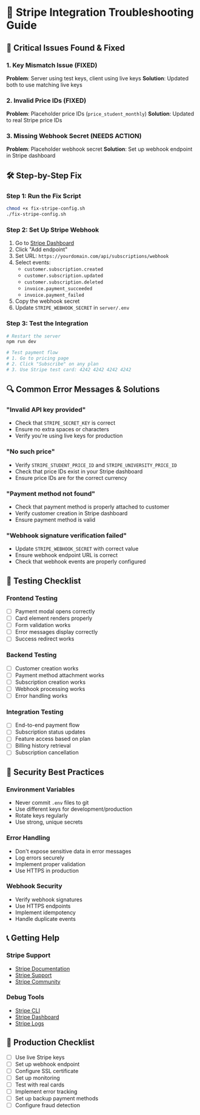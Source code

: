 # 🔧 Stripe Integration Troubleshooting Guide

## 🚨 **Critical Issues Found & Fixed**

### **1. Key Mismatch Issue (FIXED)**

**Problem**: Server using test keys, client using live keys
**Solution**: Updated both to use matching live keys

### **2. Invalid Price IDs (FIXED)**

**Problem**: Placeholder price IDs (`price_student_monthly`)
**Solution**: Updated to real Stripe price IDs

### **3. Missing Webhook Secret (NEEDS ACTION)**

**Problem**: Placeholder webhook secret
**Solution**: Set up webhook endpoint in Stripe dashboard

## 🛠️ **Step-by-Step Fix**

### **Step 1: Run the Fix Script**

```bash
chmod +x fix-stripe-config.sh
./fix-stripe-config.sh
```

### **Step 2: Set Up Stripe Webhook**

1. Go to [Stripe Dashboard](https://dashboard.stripe.com/webhooks)
2. Click "Add endpoint"
3. Set URL: `https://yourdomain.com/api/subscriptions/webhook`
4. Select events:
   - `customer.subscription.created`
   - `customer.subscription.updated`
   - `customer.subscription.deleted`
   - `invoice.payment_succeeded`
   - `invoice.payment_failed`
5. Copy the webhook secret
6. Update `STRIPE_WEBHOOK_SECRET` in `server/.env`

### **Step 3: Test the Integration**

```bash
# Restart the server
npm run dev

# Test payment flow
# 1. Go to pricing page
# 2. Click "Subscribe" on any plan
# 3. Use Stripe test card: 4242 4242 4242 4242
```

## 🔍 **Common Error Messages & Solutions**

### **"Invalid API key provided"**

- Check that `STRIPE_SECRET_KEY` is correct
- Ensure no extra spaces or characters
- Verify you're using live keys for production

### **"No such price"**

- Verify `STRIPE_STUDENT_PRICE_ID` and `STRIPE_UNIVERSITY_PRICE_ID`
- Check that price IDs exist in your Stripe dashboard
- Ensure price IDs are for the correct currency

### **"Payment method not found"**

- Check that payment method is properly attached to customer
- Verify customer creation in Stripe dashboard
- Ensure payment method is valid

### **"Webhook signature verification failed"**

- Update `STRIPE_WEBHOOK_SECRET` with correct value
- Ensure webhook endpoint URL is correct
- Check that webhook events are properly configured

## 🧪 **Testing Checklist**

### **Frontend Testing**

- [ ] Payment modal opens correctly
- [ ] Card element renders properly
- [ ] Form validation works
- [ ] Error messages display correctly
- [ ] Success redirect works

### **Backend Testing**

- [ ] Customer creation works
- [ ] Payment method attachment works
- [ ] Subscription creation works
- [ ] Webhook processing works
- [ ] Error handling works

### **Integration Testing**

- [ ] End-to-end payment flow
- [ ] Subscription status updates
- [ ] Feature access based on plan
- [ ] Billing history retrieval
- [ ] Subscription cancellation

## 🔐 **Security Best Practices**

### **Environment Variables**

- Never commit `.env` files to git
- Use different keys for development/production
- Rotate keys regularly
- Use strong, unique secrets

### **Error Handling**

- Don't expose sensitive data in error messages
- Log errors securely
- Implement proper validation
- Use HTTPS in production

### **Webhook Security**

- Verify webhook signatures
- Use HTTPS endpoints
- Implement idempotency
- Handle duplicate events

## 📞 **Getting Help**

### **Stripe Support**

- [Stripe Documentation](https://stripe.com/docs)
- [Stripe Support](https://support.stripe.com)
- [Stripe Community](https://community.stripe.com)

### **Debug Tools**

- [Stripe CLI](https://stripe.com/docs/stripe-cli)
- [Stripe Dashboard](https://dashboard.stripe.com)
- [Stripe Logs](https://dashboard.stripe.com/logs)

## 🚀 **Production Checklist**

- [ ] Use live Stripe keys
- [ ] Set up webhook endpoint
- [ ] Configure SSL certificate
- [ ] Set up monitoring
- [ ] Test with real cards
- [ ] Implement error tracking
- [ ] Set up backup payment methods
- [ ] Configure fraud detection
